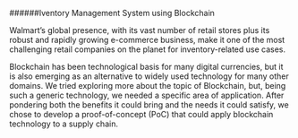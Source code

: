 ######Iventory Management System using Blockchain

Walmart’s global presence, with its vast number of retail stores plus its robust and rapidly growing e-commerce business, make it one of the most challenging retail companies on the planet for inventory-related use cases.

Blockchain has been technological basis for many digital currencies, but it is also emerging as an alternative to widely used technology for many other domains. We tried exploring more about the topic of Blockchain, but, being such a generic technology, we needed a specific area of application. After pondering both the benefits it could bring and the needs it could satisfy, we chose to develop a proof-of-concept (PoC) that could apply blockchain technology to a supply chain.



